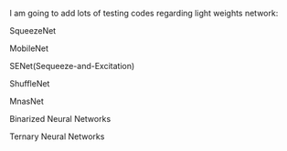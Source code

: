 I am going to add lots of testing codes regarding light weights network:

SqueezeNet

MobileNet

SENet(Sequeeze-and-Excitation)

ShuffleNet

MnasNet

Binarized Neural Networks

Ternary Neural Networks


